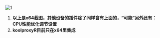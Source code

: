 ![1](https://user-images.githubusercontent.com/73426989/177043751-fffc6017-b30d-47c5-9aff-a29545ccbeab.png)              

1. **以上是x64截图，其他设备的插件除了同样含有上面的，“可能”另外还有：CPU性能优化调节设置**            
2. **koolproxyR目前只在x64里集成**

